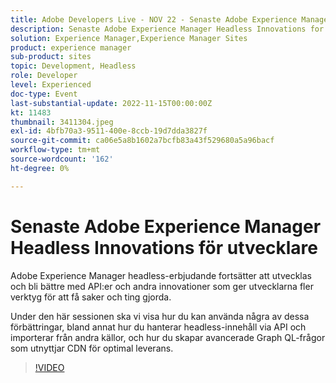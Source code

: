 ```yaml
---
title: Adobe Developers Live - NOV 22 - Senaste Adobe Experience Manager Headless Innovations för utvecklare
description: Senaste Adobe Experience Manager Headless Innovations for DevelopersAdobe Experience Manager Headless-erbjudandet fortsätter att utvecklas och bli bättre med API:er och andra innovationer som ger utvecklare fler verktyg för att få saker gjorda.Under den här sessionen ska vi visa hur du kan använda några av dessa förbättringar, bland annat hur du hanterar headless-innehåll via API och importerar från andra källor och hur du skapar avancerade Graph QL-frågor som utnyttjar CDN för optimalt leverans.
solution: Experience Manager,Experience Manager Sites
product: experience manager
sub-product: sites
topic: Development, Headless
role: Developer
level: Experienced
doc-type: Event
last-substantial-update: 2022-11-15T00:00:00Z
kt: 11483
thumbnail: 3411304.jpeg
exl-id: 4bfb70a3-9511-400e-8ccb-19d7dda3827f
source-git-commit: ca06e5a8b1602a7bcfb83a43f529680a5a96bacf
workflow-type: tm+mt
source-wordcount: '162'
ht-degree: 0%

---
```


# Senaste Adobe Experience Manager Headless Innovations för utvecklare

Adobe Experience Manager headless-erbjudande fortsätter att utvecklas och bli bättre med API:er och andra innovationer som ger utvecklarna fler verktyg för att få saker och ting gjorda.

Under den här sessionen ska vi visa hur du kan använda några av dessa förbättringar, bland annat hur du hanterar headless-innehåll via API och importerar från andra källor, och hur du skapar avancerade Graph QL-frågor som utnyttjar CDN för optimal leverans.

>[!VIDEO](https://video.tv.adobe.com/v/3411304/?quality=12&learn=on)
